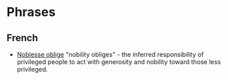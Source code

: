 # Phrases

## French

- [Noblesse oblige](https://en.wikipedia.org/wiki/Noblesse_oblige) "nobility obliges" - the inferred responsibility of privileged people to act with generosity and nobility toward those less privileged.
